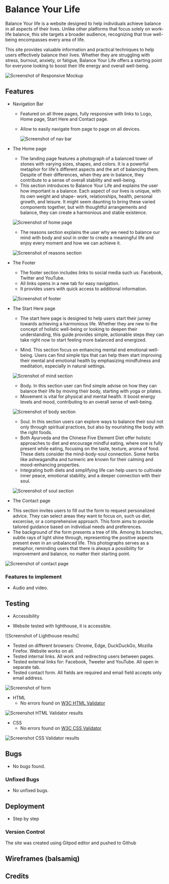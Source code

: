 # Balance Your Life

Balance Your life is a website designed to help individuals achieve balance in all aspects of their lives. Unlike other platforms that focus solely on work-life balance, this site targets a broader audience, recognizing that true well-being encompasses every area of life.

This site provides valuable information and practical techniques to help users effectively balance their lives. Whether they are struggling with stress, burnout, anxiety, or fatigue, Balance Your Life offers a starting point for everyone looking to boost their life energy and overall well-being.


![Screenshot of Responsive Mockup ](/assets/images/readme/responsiveMockup.png)



## Features

* Navigation Bar

   - Featured on all three pages, fully responsive with links to Logo, Home page, Start Here and Contact page.
   - Allow to easily navigate from page to page on all devices. 


     ![Screenshot of nav bar](/assets/images/readme/navBar.png)



* The Home page

   - The landing page features a photograph of a balanced tower of stones with varying sizes, shapes, and colors. It is a powerful metaphor for life's different aspects and the art of balancing them. Despite of their differences, when they are in balance, they contribute to a sense of overall stability and well-being.
   - This section introduces to Balance Your Life and explains the user how important is a balance. Each aspect of our lives is unique, with its own weight and shape- work, relationships, health, personal growth, and leisure. It might seem daunting to bring these varied components together, but with thoughtful arrangements and balance, they can create a harmonious and stable existence.

   ![Screenshot of home page](/assets/images/readme/homePage.png)


   - The reasons section explains the user why we need to balance our mind with body and soul in order to create a meaningful life and enjoy every moment and how we can achieve it.


   ![Screenshot of reasons section](/assets/images/readme/reasons.png)



* The Footer

  - The footer section includes links to social media such us: Facebook, Twitter and YouTube.
  - All links opens in a new tab for easy navigation.
  - It provides users with quick access to additional information.

  ![Screenshot of footer](/assets/images/readme/footer.png) 
  

* The Start Here page

  - The start here page is designed to help users start their jurney towards achieving  a harmonious life. Whether they are new to the concept of holistic well-being or looking to deepen their understanding, this guide provides simple, actionable steps they can take right now to start feeling more balanced and energized.

  - Mind. This section focus on enhancing mental end emotional well-being. Users can find simple tips that can help them start improving their mental and emotional health by emphasizing mindfulness and meditation, especially in natural settings.

  ![Screnshot of mind section](/assets/images/readme/nature.png)

   - Body. In this section user can find simple advise on how they can balance their life by moving their body, starting with yoga or pilates. 
   - Movement is vital for physical and mental health. It boost energy levels and mood, contributing to an overall sense of well-being.

   ![Screenshot of body section](/assets/images/readme/yoga.png)

   - Soul. In this section users can explore ways to balance their soul not only through spiritual practices, but also by nourishing the body with the right foods.
   - Both Ayurveda and the Chinese Five Element Diet offer holistic approaches to diet and encourage mindful eating, where one is fully present while eating, focusing on the taste, texture, aroma of food. These diets consider the mind-body-soul connection. Some herbs like ashwagandha and turmeric are known for their calming and mood-enhancing properties.
   - Integrating both diets and simplifying life can help users to cultivate inner peace, emotional stability, and a deeper connection with their soul.

   ![Screenshot of soul section](/assets/images/readme/spicesHerbs.png)


* The Contact page

 - This section invites users to fill out the form to request personalized advice. They can select areas they want to focus on, such us diet, excercise, or a comprehensive approach. This form aims to provide tailored guidance based on individual needs and preferences.
 - The background of the form presents a tree of life. Among its branches, subtle rays of light shine through, representing the positive aspects present even in an unbalanced life. This photographs serves as a metaphor, reminding users that there is always a possibility for improvement and balance, no matter their starting point. 

 ![Screenshot of contact page](/assets/images/readme/contactPage.png)


### Features to implement

 - Audio and video.



## Testing

- Accessibility

 - Website tested with lighthouse, it is accessible.

![Screenshot of Lighthouse results]



- Tested on different browsers: Chrome, Edge, DuckDuckGo, Mozilla Firefox. Website works on all.
- Tested internal links. All work and redirecting users between pages.
- Tested external links for: Facebook, Tweeter and YouTube. All open in separate tab.
- Tested contact form. All fields are required and email field accepts only email address.

![Screenshot of form](/assets/images/readme/form.png)

- HTML  
     - No errors found on  [W3C HTML Validator](http://validator.w3.org/)

![Screenshot HTML Validator results](/assets/images/readme/htmlValidator.png)

- CSS
    - No errors found on [W3C CSS Validator](https://jigsaw.w3.org/css-validator/validator)

![Screenshot CSS Validator results](/assets/images/readme/cssValidator.png)


## Bugs

 - No bugs found.

### Unfixed Bugs

 - No unfixed bugs.

## Deployment
 - Step by step

### Version Control

The site was created using Gitpod editor and pushed to Github

## Wireframes (balsamiq)

## Credits

<!--### Content
- Favicon  taken from [Favicon](https://favicon.io/)
- Icons taken from [Font awesome](https://fontawesome.com/)
- Header, footer and contact page inspired by Love Running project
- Start here page inspired by [YouTube tutorial](https://www.youtube.com/watch?v=UG45sVvR6GU)


### Media

- Images downloaded from  [Pexels](https://favicon.io/) and [Unsplash](https://unsplash.com/) websites. -->


